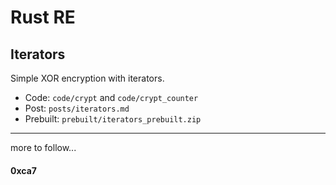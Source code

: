 # Rust RE

## Iterators

Simple XOR encryption with iterators.

- Code: `code/crypt` and `code/crypt_counter`
- Post: `posts/iterators.md`
- Prebuilt: `prebuilt/iterators_prebuilt.zip`

---

more to follow...

#### 0xca7
